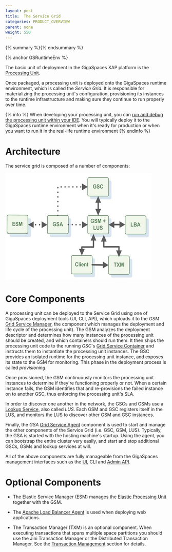 ```yaml
---
layout: post
title:  The Service Grid
categories: PRODUCT_OVERVIEW
parent: none
weight: 550
---
```


{% summary %}{% endsummary %}

{% anchor GSRuntimeEnv %}




The basic unit of deployment in the GigaSpaces XAP platform is the [Processing Unit]({%latestjavaurl%}/the-processing-unit-overview.html).

Once packaged, a processing unit is deployed onto the GigaSpaces runtime environment, which is called the *Service Grid*. It is responsible for materializing the processing unit's configuration, provisioning its instances to the runtime infrastructure and making sure they continue to run properly over time.


{% info %}
When developing your processing unit, you can [run and debug the processing unit within your IDE]({%latestjavaurl%}/running-and-debugging-within-your-ide.html). You will typically deploy it to the GigaSpaces runtime environment when it's ready for production or when you want to run it in the real-life runtime environment
{% endinfo %}

# Architecture

The service grid is composed of a number of components:

![gs_runtime.jpg](/attachment_files/gs_runtime.jpg)



# Core Components

A processing unit can be deployed to the Service Grid using one of GigaSpaces deployment tools (UI, CLI, API), which uploads it to the *GSM* [Grid Service Manager](./service-grid.html#gsm), the component which manages the deployment and life cycle of the processing unit). The GSM analyzes the deployment descriptor and determines how many instances of the processing unit should be created, and which containers should run them. It then ships the processing unit code to the running *GSC*'s [Grid Service Container](./service-grid.html#gsc) and instructs them to instantiate the processing unit instances. The GSC provides an isolated runtime for the processing unit instance, and exposes its state to the GSM for monitoring. This phase in the deployment process is called *provisioning*.

Once provisioned, the GSM continuously monitors the processing unit instances to determine if they're functioning properly or not. When a certain instance fails, the GSM identifies that and re-provisions the failed instance on to another GSC, thus enforcing the processing unit's SLA.

In order to discover one another in the network, the GSCs and GSMs use a [Lookup Service](./service-grid.html#lus), also called *LUS*. Each GSM and GSC registers itself in the LUS, and monitors the LUS to discover other GSM and GSC instances.

Finally, the *GSA* [Grid Service Agent](./service-grid.html#gsa) component is used to start and manage the other components of the Service Grid (i.e. GSC, GSM, LUS). Typically, the GSA is started with the hosting machine's startup. Using the agent, you can bootstrap the entire cluster very easily, and start and stop additional GSCs, GSMs and lookup services at will.

All of the above components are fully manageable from the GigaSpaces management interfaces such as the [UI]({%latestadmurl%}/gigaspaces-management-center.html), CLI and [Admin API]({%latestjavaurl%}/administration-and-monitoring-api.html).

# Optional Components

* The Elastic Service Manager (ESM) manages the [Elastic Processing Unit]({%latestjavaurl%}/elastic-processing-unit.html) together with the GSM.

* The [Apache Load Balancer Agent]({%latestjavaurl%}/apache-load-balancer-agent.html) is used when deploying web applications.

* The Transaction Manager (TXM) is an optional component. When executing transactions that spans multiple space partitions you should use the Jini Transaction Manager or the Distributed Transaction Manager. See the [Transaction Management]({%latestjavaurl%}/transaction-management.html) section for details.

